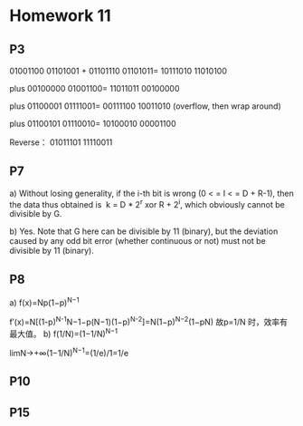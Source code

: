 # Homework 11
## P3

01001100 01101001
+
01101110 01101011=
10111010 11010100

plus 00100000 01001100=
11011011 00100000

plus 01100001 01111001=
00111100 10011010 (overflow, then wrap around)

plus 01100101 01110010=
10100010 00001100

Reverse：
01011101 11110011

## P7
a) Without losing generality, if the i-th bit is wrong (0 < = I < = D + R-1), then the data thus obtained is ⁣ k = D * 2<sup>r</sup> xor R + 2<sup>i</sup>, which obviously cannot be divisible by G.

b) Yes. Note that G here can be divisible by 11 (binary), but the deviation caused by any odd bit error (whether continuous or not) must not be divisible by 11 (binary).
## P8
a)
<sub></sub><sup></sup>
f(x)=Np(1−p)<sup>N−1</sup>
 
f′(x)=N[(1-p)<sup>N-1</sup>N−1−p(N−1)(1−p)<sup>N-2</sup>]=N(1−p)<sup>N−2</sup>(1−pN)
故p=1/N 时，效率有最大值。
b)
f(1/N)=(1−1/N)<sup>N−1</sup>

limN→+∞(1−1/N)<sup>N−1</sup>=(1/e)/1=1/e

 

## P10
## P15
